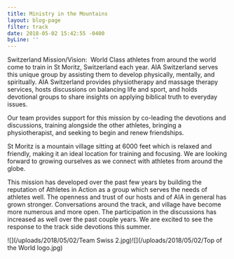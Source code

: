 ```yaml
---
title: Ministry in the Mountains
layout: blog-page
filter: track
date: 2018-05-02 15:42:55 -0400
byLine: ''
---
```

Switzerland Mission/Vision:  World Class athletes from around the world come to train in St Moritz, Switzerland each year. AIA Switzerland serves this unique group by assisting them to develop physically, mentally, and spiritually. AIA Switzerland provides physiotherapy and massage therapy services, hosts discussions on balancing life and sport, and holds devotional groups to share insights on applying biblical truth to everyday issues.

Our team provides support for this mission by co-leading the devotions and discussions, training alongside the other athletes, bringing a physiotherapist, and seeking to begin and renew friendships.

St Moritz is a mountain village sitting at 6000 feet which is relaxed and friendly, making it an ideal location for training and focusing. We are looking forward to growing ourselves as we connect with athletes from around the globe.

This mission has developed over the past few years by building the reputation of Athletes in Action as a group which serves the needs of athletes well. The openness and trust of our hosts and of AIA in general has grown stronger. Conversations around the track, and village have become more numerous and more open. The participation in the discussions has increased as well over the past couple years. We are excited to see the response to the track side devotions this summer.

![](/uploads/2018/05/02/Team Swiss 2.jpg)![](/uploads/2018/05/02/Top of the World logo.jpg)